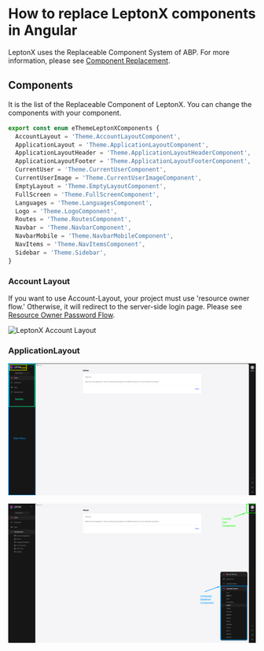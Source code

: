 # How to replace LeptonX components in Angular

LeptonX uses the Replaceable Component System of ABP. For more information, please see [Component Replacement](https://docs.abp.io/en/abp/latest/UI/Angular/Component-Replacement).

## Components

It is the list of the  Replaceable Component of LeptonX. You can change the components with your component.

```typescript
export const enum eThemeLeptonXComponents {
  AccountLayout = 'Theme.AccountLayoutComponent',
  ApplicationLayout = 'Theme.ApplicationLayoutComponent',
  ApplicationLayoutHeader = 'Theme.ApplicationLayoutHeaderComponent',
  ApplicationLayoutFooter = 'Theme.ApplicationLayoutFooterComponent',
  CurrentUser = 'Theme.CurrentUserComponent',
  CurrentUserImage = 'Theme.CurrentUserImageComponent',
  EmptyLayout = 'Theme.EmptyLayoutComponent',
  FullScreen = 'Theme.FullScreenComponent',
  Languages = 'Theme.LanguagesComponent',
  Logo = 'Theme.LogoComponent',
  Routes = 'Theme.RoutesComponent',
  Navbar = 'Theme.NavbarComponent',
  NavbarMobile = 'Theme.NavbarMobileComponent',
  NavItems = 'Theme.NavItemsComponent',
  Sidebar = 'Theme.Sidebar',
}
```

### Account Layout

If you want to use Account-Layout, your project must use 'resource owner flow.' Otherwise, it will redirect to the server-side login page. Please see [Resource Owner Password Flow](https://docs.abp.io/en/abp/latest/UI/Angular/Authorization#resource-owner-password-flow).

![LeptonX Account Layout](../../images/leptonx-account-layout.png "LeptonX application layout")


### ApplicationLayout

![LeptonX application layout](../../images/leptonx-application-layout-part-1.png "LeptonX application layout")


![LeptonX application layout](../../images/leptonx-application-layout-part-2.png "LeptonX application layout")

